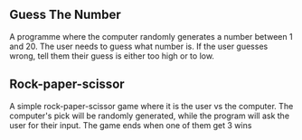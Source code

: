 ## Guess The Number

A programme where the computer randomly generates a number between 1 and 20. The user needs to guess what number is. If the user guesses wrong, tell them their guess is either too high or to low.

## Rock-paper-scissor

A simple rock-paper-scissor game where it is the user vs the computer. The computer's pick will be randomly generated, while the program will ask the user for their input. The game ends when one of them get 3 wins